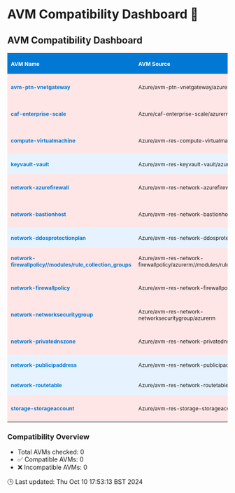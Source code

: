 # AVM Compatibility Dashboard 🚀

<!-- AVM_COMPATIBILITY_DASHBOARD_START -->
## AVM Compatibility Dashboard

<table style="font-size: 12px; border-collapse: collapse; width: 100%;">
  <tr style="background-color: #0078D4; color: white;">
    <th style="width: 20%; padding: 8px; text-align: left;">AVM Name</th>
    <th style="width: 20%; padding: 8px; text-align: left;">AVM Source</th>
    <th style="width: 8%; padding: 8px; text-align: left;">AzureRM</th>
    <th style="width: 8%; padding: 8px; text-align: left;">Terraform</th>
    <th style="width: 8%; padding: 8px; text-align: center;">Support</th>
    <th style="width: 11%; padding: 8px; text-align: left;">Reason</th>
    <th style="width: 7%; padding: 8px; text-align: left;">Module Ver</th>
    <th style="width: 8%; padding: 8px; text-align: left;">AzureRM Constraints</th>
  </tr>
  <tr style="background-color: #FFE6E6;">
    <td style="padding: 8px;"><a href="https://registry.terraform.io/modules/Azure/avm-ptn-vnetgateway/azurerm" style="color: #0078D4; text-decoration: none; font-weight: bold;">avm-ptn-vnetgateway</a></td>
    <td style="padding: 8px;">Azure/avm-ptn-vnetgateway/azurerm</td>
    <td style="padding: 8px;">4.3.0</td>
    <td style="padding: 8px;">1.9.7</td>
    <td style="text-align: center; padding: 8px;">❌</td>
    <td style="padding: 8px;">Version constraint mismatch</td>
    <td style="padding: 8px;">0.6.0</td>
    <td style="padding: 8px;">~> 4.0.0, 4.3.0</td>
  </tr>
  <tr style="background-color: #FFE6E6;">
    <td style="padding: 8px;"><a href="https://registry.terraform.io/modules/Azure/caf-enterprise-scale/azurerm" style="color: #0078D4; text-decoration: none; font-weight: bold;">caf-enterprise-scale</a></td>
    <td style="padding: 8px;">Azure/caf-enterprise-scale/azurerm</td>
    <td style="padding: 8px;">4.3.0</td>
    <td style="padding: 8px;">1.9.7</td>
    <td style="text-align: center; padding: 8px;">❌</td>
    <td style="padding: 8px;">Version constraint mismatch</td>
    <td style="padding: 8px;">6.1.0</td>
    <td style="padding: 8px;">~> 3.107, 4.3.0</td>
  </tr>
  <tr style="background-color: #FFE6E6;">
    <td style="padding: 8px;"><a href="https://registry.terraform.io/modules/Azure/avm-res-compute-virtualmachine/azurerm" style="color: #0078D4; text-decoration: none; font-weight: bold;">compute-virtualmachine</a></td>
    <td style="padding: 8px;">Azure/avm-res-compute-virtualmachine/azurerm</td>
    <td style="padding: 8px;">4.3.0</td>
    <td style="padding: 8px;">1.9.7</td>
    <td style="text-align: center; padding: 8px;">❌</td>
    <td style="padding: 8px;">Version constraint mismatch</td>
    <td style="padding: 8px;">0.16.0</td>
    <td style="padding: 8px;">~> 3.108, 4.3.0</td>
  </tr>
  <tr style="background-color: #E6F3FF;">
    <td style="padding: 8px;"><a href="https://registry.terraform.io/modules/Azure/avm-res-keyvault-vault/azurerm" style="color: #0078D4; text-decoration: none; font-weight: bold;">keyvault-vault</a></td>
    <td style="padding: 8px;">Azure/avm-res-keyvault-vault/azurerm</td>
    <td style="padding: 8px;">4.3.0</td>
    <td style="padding: 8px;">1.9.7</td>
    <td style="text-align: center; padding: 8px;">✅</td>
    <td style="padding: 8px;">Init successful</td>
    <td style="padding: 8px;">0.9.1</td>
    <td style="padding: 8px;">>= 3.71.0, 4.3.0</td>
  </tr>
  <tr style="background-color: #FFE6E6;">
    <td style="padding: 8px;"><a href="https://registry.terraform.io/modules/Azure/avm-res-network-azurefirewall/azurerm" style="color: #0078D4; text-decoration: none; font-weight: bold;">network-azurefirewall</a></td>
    <td style="padding: 8px;">Azure/avm-res-network-azurefirewall/azurerm</td>
    <td style="padding: 8px;">4.3.0</td>
    <td style="padding: 8px;">1.9.7</td>
    <td style="text-align: center; padding: 8px;">❌</td>
    <td style="padding: 8px;">Version constraint mismatch</td>
    <td style="padding: 8px;">0.2.2</td>
    <td style="padding: 8px;">~> 3.105, 4.3.0</td>
  </tr>
  <tr style="background-color: #FFE6E6;">
    <td style="padding: 8px;"><a href="https://registry.terraform.io/modules/Azure/avm-res-network-bastionhost/azurerm" style="color: #0078D4; text-decoration: none; font-weight: bold;">network-bastionhost</a></td>
    <td style="padding: 8px;">Azure/avm-res-network-bastionhost/azurerm</td>
    <td style="padding: 8px;">4.3.0</td>
    <td style="padding: 8px;">1.9.7</td>
    <td style="text-align: center; padding: 8px;">❌</td>
    <td style="padding: 8px;">Version constraint mismatch</td>
    <td style="padding: 8px;">0.3.0</td>
    <td style="padding: 8px;">~> 3.105, 4.3.0</td>
  </tr>
  <tr style="background-color: #E6F3FF;">
    <td style="padding: 8px;"><a href="https://registry.terraform.io/modules/Azure/avm-res-network-ddosprotectionplan/azurerm" style="color: #0078D4; text-decoration: none; font-weight: bold;">network-ddosprotectionplan</a></td>
    <td style="padding: 8px;">Azure/avm-res-network-ddosprotectionplan/azurerm</td>
    <td style="padding: 8px;">4.3.0</td>
    <td style="padding: 8px;">1.9.7</td>
    <td style="text-align: center; padding: 8px;">✅</td>
    <td style="padding: 8px;">Init successful</td>
    <td style="padding: 8px;">0.2.0</td>
    <td style="padding: 8px;">>= 3.71.0, 4.3.0</td>
  </tr>
  <tr style="background-color: #FFE6E6;">
    <td style="padding: 8px;"><a href="https://registry.terraform.io/modules/Azure/avm-res-network-firewallpolicy/azurerm/0.2.3/submodules/rule_collection_groups" style="color: #0078D4; text-decoration: none; font-weight: bold;">network-firewallpolicy//modules/rule_collection_groups</a></td>
    <td style="padding: 8px;">Azure/avm-res-network-firewallpolicy/azurerm//modules/rule_collection_groups</td>
    <td style="padding: 8px;">4.3.0</td>
    <td style="padding: 8px;">1.9.7</td>
    <td style="text-align: center; padding: 8px;">❌</td>
    <td style="padding: 8px;">Version constraint mismatch</td>
    <td style="padding: 8px;">0.2.3</td>
    <td style="padding: 8px;">~> 3.71, 4.3.0</td>
  </tr>
  <tr style="background-color: #FFE6E6;">
    <td style="padding: 8px;"><a href="https://registry.terraform.io/modules/Azure/avm-res-network-firewallpolicy/azurerm" style="color: #0078D4; text-decoration: none; font-weight: bold;">network-firewallpolicy</a></td>
    <td style="padding: 8px;">Azure/avm-res-network-firewallpolicy/azurerm</td>
    <td style="padding: 8px;">4.3.0</td>
    <td style="padding: 8px;">1.9.7</td>
    <td style="text-align: center; padding: 8px;">❌</td>
    <td style="padding: 8px;">Version constraint mismatch</td>
    <td style="padding: 8px;">0.2.3</td>
    <td style="padding: 8px;">~> 3.71, 4.3.0</td>
  </tr>
  <tr style="background-color: #FFE6E6;">
    <td style="padding: 8px;"><a href="https://registry.terraform.io/modules/Azure/avm-res-network-networksecuritygroup/azurerm" style="color: #0078D4; text-decoration: none; font-weight: bold;">network-networksecuritygroup</a></td>
    <td style="padding: 8px;">Azure/avm-res-network-networksecuritygroup/azurerm</td>
    <td style="padding: 8px;">4.3.0</td>
    <td style="padding: 8px;">1.9.7</td>
    <td style="text-align: center; padding: 8px;">❌</td>
    <td style="padding: 8px;">Version constraint mismatch</td>
    <td style="padding: 8px;">0.2.0</td>
    <td style="padding: 8px;">~> 3.71, 4.3.0</td>
  </tr>
  <tr style="background-color: #FFE6E6;">
    <td style="padding: 8px;"><a href="https://registry.terraform.io/modules/Azure/avm-res-network-privatednszone/azurerm" style="color: #0078D4; text-decoration: none; font-weight: bold;">network-privatednszone</a></td>
    <td style="padding: 8px;">Azure/avm-res-network-privatednszone/azurerm</td>
    <td style="padding: 8px;">4.3.0</td>
    <td style="padding: 8px;">1.9.7</td>
    <td style="text-align: center; padding: 8px;">❌</td>
    <td style="padding: 8px;">Version constraint mismatch</td>
    <td style="padding: 8px;">0.2.0</td>
    <td style="padding: 8px;">>= 3.6.0, <= 3.114.0, 4.3.0</td>
  </tr>
  <tr style="background-color: #E6F3FF;">
    <td style="padding: 8px;"><a href="https://registry.terraform.io/modules/Azure/avm-res-network-publicipaddress/azurerm" style="color: #0078D4; text-decoration: none; font-weight: bold;">network-publicipaddress</a></td>
    <td style="padding: 8px;">Azure/avm-res-network-publicipaddress/azurerm</td>
    <td style="padding: 8px;">4.3.0</td>
    <td style="padding: 8px;">1.9.7</td>
    <td style="text-align: center; padding: 8px;">✅</td>
    <td style="padding: 8px;">Init successful</td>
    <td style="padding: 8px;">0.1.2</td>
    <td style="padding: 8px;">>= 3.71.0, 4.3.0</td>
  </tr>
  <tr style="background-color: #E6F3FF;">
    <td style="padding: 8px;"><a href="https://registry.terraform.io/modules/Azure/avm-res-network-routetable/azurerm" style="color: #0078D4; text-decoration: none; font-weight: bold;">network-routetable</a></td>
    <td style="padding: 8px;">Azure/avm-res-network-routetable/azurerm</td>
    <td style="padding: 8px;">4.3.0</td>
    <td style="padding: 8px;">1.9.7</td>
    <td style="text-align: center; padding: 8px;">✅</td>
    <td style="padding: 8px;">Init successful</td>
    <td style="padding: 8px;">0.3.0</td>
    <td style="padding: 8px;">~> 4.0, 4.3.0</td>
  </tr>
  <tr style="background-color: #FFE6E6;">
    <td style="padding: 8px;"><a href="https://registry.terraform.io/modules/Azure/avm-res-storage-storageaccount/azurerm" style="color: #0078D4; text-decoration: none; font-weight: bold;">storage-storageaccount</a></td>
    <td style="padding: 8px;">Azure/avm-res-storage-storageaccount/azurerm</td>
    <td style="padding: 8px;">4.3.0</td>
    <td style="padding: 8px;">1.9.7</td>
    <td style="text-align: center; padding: 8px;">❌</td>
    <td style="padding: 8px;">Version constraint mismatch</td>
    <td style="padding: 8px;">0.2.7</td>
    <td style="padding: 8px;">>= 3.114.0, < 4.0.0, 4.3.0</td>
  </tr>
</table>

### Compatibility Overview
- Total AVMs checked: 0
- ✅ Compatible AVMs: 0
- ❌ Incompatible AVMs: 0

🕒 Last updated: Thu Oct 10 17:53:13 BST 2024
<!-- AVM_COMPATIBILITY_DASHBOARD_END -->
